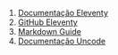 
1. [Documentação Eleventy](https://www.11ty.dev/)
2. [GitHub Eleventy](https://github.com/11ty/eleventy)
3. [Markdown Guide](https://www.markdownguide.org/)
4. [Documentação Uncode](https://www.uncodetech.com/)